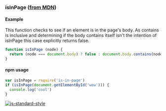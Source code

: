 ### isInPage ([from MDN](https://developer.mozilla.org/en-US/docs/Web/API/Node/contains))


#### Example

This function checks to see if an element is in the page's body. As contains is inclusive and determining if the body contains itself isn't the intention of isInPage this case explicitly returns false.

```js
function isInPage (node) {
  return (node === document.body) ? false : document.body.contains(node)
}
```

#### npm usage

```js
var isInPage = require('is-in-page')
if (isInPage(document.getElementById('wow'))) {
  console.log('cool')
}

```
[![js-standard-style](https://cdn.rawgit.com/feross/standard/master/badge.svg)](https://github.com/feross/standard)

